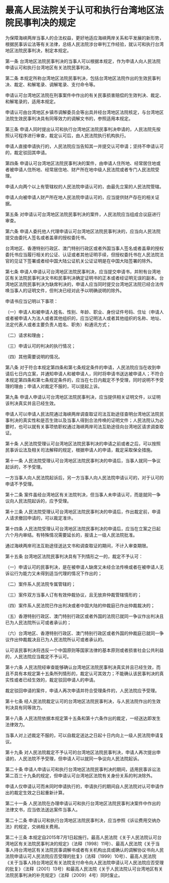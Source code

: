 # 最高人民法院关于认可和执行台湾地区法院民事判决的规定

<!-- INFO END -->

为保障海峡两岸当事人的合法权益，更好地适应海峡两岸关系和平发展的新形势，根据民事诉讼法等有关法律，总结人民法院涉台审判工作经验，就认可和执行台湾地区法院民事判决，制定本规定。

第一条 台湾地区法院民事判决的当事人可以根据本规定，作为申请人向人民法院申请认可和执行台湾地区有关法院民事判决。

第二条 本规定所称台湾地区法院民事判决，包括台湾地区法院作出的生效民事判决、裁定、和解笔录、调解笔录、支付命令等。

申请认可台湾地区法院在刑事案件中作出的有关民事损害赔偿的生效判决、裁定、和解笔录的，适用本规定。

申请认可由台湾地区乡镇市调解委员会等出具并经台湾地区法院核定，与台湾地区法院生效民事判决具有同等效力的调解文书的，参照适用本规定。

第三条 申请人同时提出认可和执行台湾地区法院民事判决申请的，人民法院先按照认可程序进行审查，裁定认可后，由人民法院执行机构执行。

申请人直接申请执行的，人民法院应当告知其一并提交认可申请；坚持不申请认可的，裁定驳回其申请。

第四条 申请认可台湾地区法院民事判决的案件，由申请人住所地、经常居住地或者被申请人住所地、经常居住地、财产所在地中级人民法院或者专门人民法院受理。

申请人向两个以上有管辖权的人民法院申请认可的，由最先立案的人民法院管辖。

申请人向被申请人财产所在地人民法院申请认可的，应当提供财产存在的相关证据。

第五条 对申请认可台湾地区法院民事判决的案件，人民法院应当组成合议庭进行审查。

第六条 申请人委托他人代理申请认可台湾地区法院民事判决的，应当向人民法院提交由委托人签名或者盖章的授权委托书。

台湾地区、香港特别行政区、澳门特别行政区或者外国当事人签名或者盖章的授权委托书应当履行相关的公证、认证或者其他证明手续，但授权委托书在人民法院法官的见证下签署或者经中国大陆公证机关公证证明是在中国大陆签署的除外。

第七条 申请人申请认可台湾地区法院民事判决，应当提交申请书，并附有台湾地区有关法院民事判决文书和民事判决确定证明书的正本或者经证明无误的副本。台湾地区法院民事判决为缺席判决的，申请人应当同时提交台湾地区法院已经合法传唤当事人的证明文件，但判决已经对此予以明确说明的除外。

申请书应当记明以下事项：

（一）申请人和被申请人姓名、性别、年龄、职业、身份证件号码、住址（申请人或者被申请人为法人或者其他组织的，应当记明法人或者其他组织的名称、地址、法定代表人或者主要负责人姓名、职务）和通讯方式；

（二）请求和理由；

（三）申请认可的判决的执行情况；

（四）其他需要说明的情况。

第八条 对于符合本规定第四条和第七条规定条件的申请，人民法院应当在收到申请后七日内立案，并通知申请人和被申请人，同时将申请书送达被申请人；不符合本规定第四条和第七条规定条件的，应当在七日内裁定不予受理，同时说明不予受理的理由；申请人对裁定不服的，可以提起上诉。

第九条 申请人申请认可台湾地区法院民事判决，应当提供相关证明文件，以证明该判决真实并且已经生效。

申请人可以申请人民法院通过海峡两岸调查取证司法互助途径查明台湾地区法院民事判决的真实性和是否生效以及当事人得到合法传唤的证明文件；人民法院认为必要时，也可以就有关事项依职权通过海峡两岸司法互助途径向台湾地区请求调查取证。

第十条 人民法院受理认可台湾地区法院民事判决的申请之前或者之后，可以按照民事诉讼法及相关司法解释的规定，根据申请人的申请，裁定采取保全措施。

第十一条 人民法院受理认可台湾地区法院民事判决的申请后，当事人就同一争议起诉的，不予受理。

一方当事人向人民法院起诉后，另一方当事人向人民法院申请认可的，对于认可的申请不予受理。

第十二条 案件虽经台湾地区有关法院判决，但当事人未申请认可，而是就同一争议向人民法院起诉的，应予受理。

第十三条 人民法院受理认可台湾地区法院民事判决的申请后，作出裁定前，申请人请求撤回申请的，可以裁定准许。

第十四条 人民法院受理认可台湾地区法院民事判决的申请后，应当在立案之日起六个月内审结。有特殊情况需要延长的，报请上一级人民法院批准。

通过海峡两岸司法互助途径送达文书和调查取证的期间，不计入审查期限。

第十五条 台湾地区法院民事判决具有下列情形之一的，裁定不予认可：

（一）申请认可的民事判决，是在被申请人缺席又未经合法传唤或者在被申请人无诉讼行为能力又未得到适当代理的情况下作出的；

（二）案件系人民法院专属管辖的；

（三）案件双方当事人订有有效仲裁协议，且无放弃仲裁管辖情形的；

（四）案件系人民法院已作出判决或者中国大陆的仲裁庭已作出仲裁裁决的；

（五）香港特别行政区、澳门特别行政区或者外国的法院已就同一争议作出判决且已为人民法院所认可或者承认的；

（六）台湾地区、香港特别行政区、澳门特别行政区或者外国的仲裁庭已就同一争议作出仲裁裁决且已为人民法院所认可或者承认的。

认可该民事判决将违反一个中国原则等国家法律的基本原则或者损害社会公共利益的，人民法院应当裁定不予认可。

第十六条 人民法院经审查能够确认台湾地区法院民事判决真实并且已经生效，而且不具有本规定第十五条所列情形的，裁定认可其效力；不能确认该民事判决的真实性或者已经生效的，裁定驳回申请人的申请。

裁定驳回申请的案件，申请人再次申请并符合受理条件的，人民法院应予受理。

第十七条 经人民法院裁定认可的台湾地区法院民事判决，与人民法院作出的生效判决具有同等效力。

第十八条 人民法院依据本规定第十五条和第十六条作出的裁定，一经送达即发生法律效力。

当事人对上述裁定不服的，可以自裁定送达之日起十日内向上一级人民法院申请复议。

第十九条 对人民法院裁定不予认可的台湾地区法院民事判决，申请人再次提出申请的，人民法院不予受理，但申请人可以就同一争议向人民法院起诉。

第二十条 申请人申请认可和执行台湾地区法院民事判决的期间，适用民事诉讼法第二百三十九条的规定，但申请认可台湾地区法院有关身份关系的判决除外。

申请人仅申请认可而未同时申请执行的，申请执行的期间自人民法院对认可申请作出的裁定生效之日起重新计算。

第二十一条 人民法院在办理申请认可和执行台湾地区法院民事判决案件中作出的法律文书，应当依法送达案件当事人。

第二十二条 申请认可和执行台湾地区法院民事判决，应当参照《诉讼费用交纳办法》的规定，交纳相关费用。

第二十三条 本规定自2015年7月1日起施行。最高人民法院《关于人民法院认可台湾地区有关法院民事判决的规定》（法释〔1998〕11号）、最高人民法院《关于当事人持台湾地区有关法院民事调解书或者有关机构出具或确认的调解协议书向人民法院申请认可人民法院应否受理的批复》（法释〔1999〕10号）、最高人民法院《关于当事人持台湾地区有关法院支付命令向人民法院申请认可人民法院应否受理的批复》（法释〔2001〕13号）和最高人民法院《关于人民法院认可台湾地区有关法院民事判决的补充规定》（法释〔2009〕4号）同时废止。